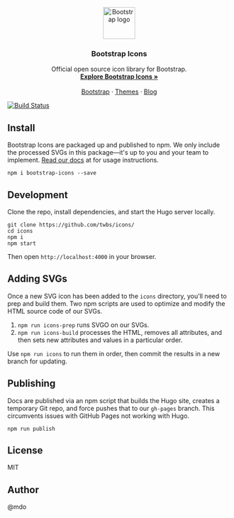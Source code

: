 <p align="center">
  <a href="https://getbootstrap.com/">
    <img src="https://getbootstrap.com/docs/4.3/assets/brand/bootstrap-solid.svg" alt="Bootstrap logo" width="72" height="72">
  </a>
</p>

<h3 align="center">Bootstrap Icons</h3>

<p align="center">
  Official open source icon library for Bootstrap.
  <br>
  <a href="https://icons.getbootstrap.com/"><strong>Explore Bootstrap Icons »</strong></a>
  <br>
  <br>
  <a href="https://getbootstrap.com/docs/4.3/">Bootstrap</a>
  ·
  <a href="https://themes.getbootstrap.com/">Themes</a>
  ·
  <a href="https://blog.getbootstrap.com/">Blog</a>
</p>

[![Build Status](https://github.com/twbs/icons/workflows/Tests/badge.svg)](https://github.com/twbs/icons/actions?workflow=Tests)

## Install

Bootstrap Icons are packaged up and published to npm. We only include the processed SVGs in this package—it's up to you and your team to implement. [Read our docs](https://icons.getbootstrap.com/) at for usage instructions.

```
npm i bootstrap-icons --save
```

## Development

Clone the repo, install dependencies, and start the Hugo server locally.

```
git clone https://github.com/twbs/icons/
cd icons
npm i
npm start
```

Then open `http://localhost:4000` in your browser.

## Adding SVGs

Once a new SVG icon has been added to the `icons` directory, you'll need to prep and build them. Two npm scripts are used to optimize and modify the HTML source code of our SVGs.

1. `npm run icons-prep` runs SVGO on our SVGs.
2. `npm run icons-build` processes the HTML, removes all attributes, and then sets new attributes and values in a particular order.

Use `npm run icons` to run them in order, then commit the results in a new branch for updating.

## Publishing

Docs are published via an npm script that builds the Hugo site, creates a temporary Git repo, and force pushes that to our `gh-pages` branch. This circumvents issues with GitHub Pages not working with Hugo.

```
npm run publish
```

## License

MIT

## Author

@mdo
